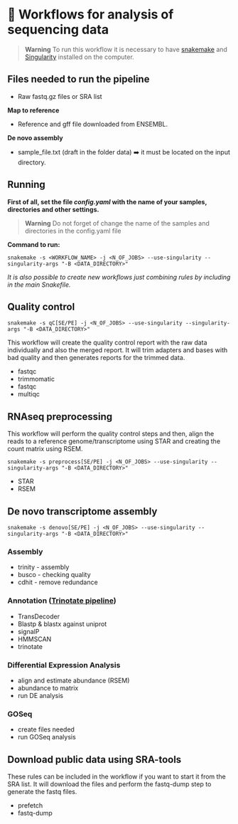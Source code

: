 # :dna: Workflows for analysis of sequencing data


> **Warning**
>  To run this workflow it is necessary to have [snakemake](https://snakemake.github.io) and [Singularity](https://sylabs.io/) installed on the computer.


## Files needed to run the pipeline

  - Raw fastq.gz files or SRA list
  
 **Map to reference**
 
  - Reference and gff file downloaded from ENSEMBL.
 
 **De novo assembly**
 
  - sample_file.txt (draft in the folder data) :arrow_right: it must be located on the input directory.


## Running

  **First of all, set the file *config.yaml* with the name of your samples, directories and other settings.**
  
> **Warning**
> Do not forget of change the name of the samples and directories in the config.yaml file



  **Command to run:**

```snakemake -s <WORKFLOW_NAME> -j <N_OF_JOBS> --use-singularity --singularity-args "-B <DATA_DIRECTORY>" ```



*It is also possible to create new workflows just combining rules by including in the main Snakefile.*



## Quality control

```snakemake -s qC[SE/PE] -j <N_OF_JOBS> --use-singularity --singularity-args "-B <DATA_DIRECTORY>" ```

  This workflow will create the quality control report with the raw data individually and also the merged report. It will trim adapters and bases with bad quality and then generates reports for the trimmed data.

  - fastqc
  - trimmomatic
  - fastqc
  - multiqc

## RNAseq preprocessing

  This workflow will perform the quality control steps and then, align the reads to a reference genome/transcriptome using STAR and creating the count matrix using RSEM.

```snakemake -s preprocess[SE/PE] -j <N_OF_JOBS> --use-singularity --singularity-args "-B <DATA_DIRECTORY>" ```

  - STAR
  - RSEM

## De novo transcriptome assembly

```snakemake -s denovo[SE/PE] -j <N_OF_JOBS> --use-singularity --singularity-args "-B <DATA_DIRECTORY>" ```

### Assembly

  - trinity - assembly
  - busco - checking quality
  - cdhit - remove redundance
  
### Annotation ([Trinotate pipeline](https://rnabio.org/module-07-trinotate/0007/02/01/Trinotate/))

  - TransDecoder
  - Blastp & blastx against uniprot
  - signalP
  - HMMSCAN
  - trinotate
  
### Differential Expression Analysis

  - align and estimate abundance (RSEM)
  - abundance to matrix
  - run DE analysis
  
### GOSeq

  - create files needed
  - run GOSeq analysis
  
  
## Download public data using SRA-tools

 These rules can be included in the workflow if you want to start it from the SRA list. It will download the files and perform the fastq-dump step to generate the fastq files.
  
  - prefetch
  - fastq-dump
